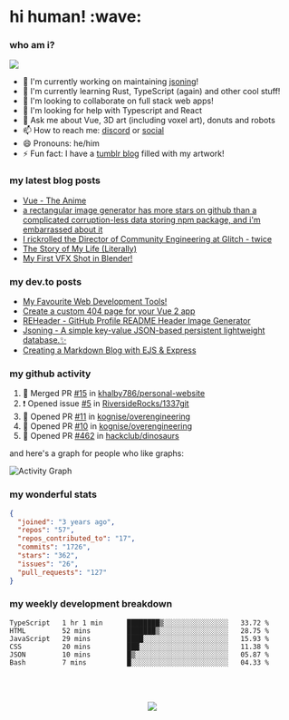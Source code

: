 
<h1>hi human! :wave:</h1>

<h3>who am i?</h3>

<img src="https://raw.githubusercontent.com/khalby786/khalby786/master/GitHub%20header.png">

 - 🔭 I'm currently working on maintaining [jsoning](https://github.com/khalby786/jsoning)!
 - 🌱 I'm currently learning Rust, TypeScript (again) and other cool stuff!
 - 👯 I'm looking to collaborate on full stack web apps!
 - 🤔 I'm looking for help with Typescript and React
 - 💬 Ask me about Vue, 3D art (including voxel art), donuts and robots
 - 📫 How to reach me: [discord](https://discord.bio/p/khalby786) or [social](#social)
 - 😄 Pronouns: he/him
 - ⚡ Fun fact: I have a [tumblr blog](https://art.khaleelgibran.com) filled with my artwork!

<h3>my latest blog posts</h3>

<!--START_SECTION:feed-->
* [Vue - The Anime](https:&#x2F;&#x2F;blog.khaleelgibran.com&#x2F;posts&#x2F;vue-the-anime&#x2F;)
* [a rectangular image generator has more stars on github than a complicated corruption-less data storing npm package, and i&#39;m embarrassed about it](https:&#x2F;&#x2F;blog.khaleelgibran.com&#x2F;posts&#x2F;reheader-has-more-stars-than-jsoning&#x2F;)
* [I rickrolled the Director of Community Engineering at Glitch - twice](https:&#x2F;&#x2F;blog.khaleelgibran.com&#x2F;posts&#x2F;i-rickrolled-jenn-schiffer&#x2F;)
* [The Story of My Life (Literally)](https:&#x2F;&#x2F;blog.khaleelgibran.com&#x2F;posts&#x2F;the-story-of-my-life&#x2F;)
* [My First VFX Shot in Blender!](https:&#x2F;&#x2F;blog.khaleelgibran.com&#x2F;posts&#x2F;my-first-vfx-shot-blender&#x2F;)
<!--END_SECTION:feed-->

<h3>my dev.to posts</h3>

<!-- BLOG-POST-LIST:START -->
- [My Favourite Web Development Tools!](https://dev.to/khalby786/my-favourite-web-development-tools-16af)
- [Create a custom 404 page for your Vue 2 app](https://dev.to/khalby786/create-a-custom-404-page-for-your-vue-app-1d0a)
- [REHeader - GitHub Profile README Header Image Generator](https://dev.to/khalby786/reheader-github-profile-readme-header-image-generator-45pe)
- [Jsoning - A simple key-value JSON-based persistent lightweight database.✨](https://dev.to/khalby786/jsoning-a-simple-key-value-json-based-persistent-lightweight-database-51c0)
- [Creating a Markdown Blog with EJS &amp; Express](https://dev.to/khalby786/creating-a-markdown-blog-with-ejs-express-j40)
<!-- BLOG-POST-LIST:END -->

<h3>my github activity</h3>

<!--START_SECTION:activity-->
1. 🎉 Merged PR [#15](https://github.com/khalby786/personal-website/pull/15) in [khalby786/personal-website](https://github.com/khalby786/personal-website)
2. ❗️ Opened issue [#5](https://github.com/RiversideRocks/1337git/issues/5) in [RiversideRocks/1337git](https://github.com/RiversideRocks/1337git)
3. 💪 Opened PR [#11](https://github.com/kognise/overengineering/pull/11) in [kognise/overengineering](https://github.com/kognise/overengineering)
4. 💪 Opened PR [#10](https://github.com/kognise/overengineering/pull/10) in [kognise/overengineering](https://github.com/kognise/overengineering)
5. 💪 Opened PR [#462](https://github.com/hackclub/dinosaurs/pull/462) in [hackclub/dinosaurs](https://github.com/hackclub/dinosaurs)
<!--END_SECTION:activity-->

and here's a graph for people who like graphs: 

![Activity Graph](https://activity-graph.herokuapp.com/graph?username=khalby786&theme=github)

<h3>my wonderful stats</h3>

```json
{
  "joined": "3 years ago",
  "repos": "57",
  "repos_contributed_to": "17",
  "commits": "1726",
  "stars": "362",
  "issues": "26",
  "pull_requests": "127"
}
```

<h3>my weekly development breakdown</h3>

<!--START_SECTION:waka-->

```text
TypeScript   1 hr 1 min      ████████▒░░░░░░░░░░░░░░░░   33.72 %
HTML         52 mins         ███████▒░░░░░░░░░░░░░░░░░   28.75 %
JavaScript   29 mins         ████░░░░░░░░░░░░░░░░░░░░░   15.93 %
CSS          20 mins         ███░░░░░░░░░░░░░░░░░░░░░░   11.38 %
JSON         10 mins         █▒░░░░░░░░░░░░░░░░░░░░░░░   05.87 %
Bash         7 mins          █░░░░░░░░░░░░░░░░░░░░░░░░   04.33 %
```

<!--END_SECTION:waka-->

<br><br>

<div align="center">
  <img src="https://github-profile-trophy.vercel.app/?username=khalby786&column=7&theme=onedark" />
</div>
